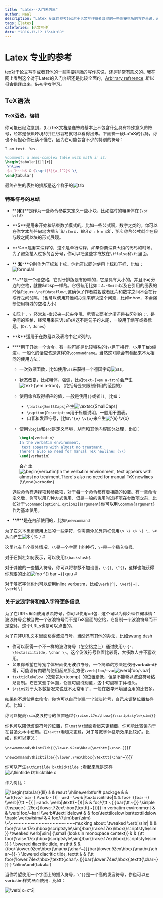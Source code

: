 ```yaml
---
title: "Latex--入门系列三"
author: Neal
description: "Latex 专业的参考tex对于论文写作或者其他的一些需要排版的写作来说，还是非常有意义的。我在网上看到这个对于Latex的入门介绍还是比较全面的，Arbitrary  reference .所以将会翻译出来，供初学者学习。TeX语法TeX语法，编辑你可能已经注意到，(La)TeX文档是蠢笨的基本上不包含什么具有特殊意义的符号，经常是依赖环境的并且很容易就可以看得出来。下面有一段LaTeX的代码，你"
tags: [latex]
catefories: [论文写作]
date: "2016-12-12 15:48:08"
---
```

# Latex 专业的参考

tex对于论文写作或者其他的一些需要排版的写作来说，还是非常有意义的。我在网上看到这个对于Latex的入门介绍还是比较全面的，[Arbitrary  reference](http://latex.knobs-dials.com) .所以将会翻译出来，供初学者学习。
## TeX语法

### TeX语法，编辑

你可能已经注意到，(La)TeX文档是蠢笨的基本上不包含什么具有特殊意义的符号，经常是依赖环境的并且很容易就可以看得出来。下面有一段LaTeX的代码，你也不用担心你还读不懂它，因为它可能包含不少的特别的符号：

```latex
I am text. Yes.

%comment: a semi-complex table with math in it:
\begin{tabular}{|l|r|}
 \hline
 $a_1~~~b$ & $\sqrt[3]{a_1^2}$ \\
\end{tabular}
```

最终产生的表格的排版是这个样子的![tab](http://latex.knobs-dials.com/images/7d5f9100c96107ce945caf17f5f4092cc2285b92.110.png)

### 特殊符号的总结

* **{**和**}**是作为一些命令参数来定义一些小块，比如临时的粗黑体在`{\bf bold}`

* **$**是用来开始和结束数学模式的，比如一些公式啊，数字之类的。你可以在你文本的任何地方插入`$a+b=c$`，输入`$$a+b=c$$`，那么你的公式就会在段与段之间以块的形式展现。

* **%**是用来注释的，这个是单行注释。如果你要注释大段的代码的时候，为了避免插入过多的百分号，你可以把这些字符放在`\iffalse`和`\fi`里面。

* **_**和**^**分别作为下标和上标。你也可以同时使用上标和下标，比如：![formula1](http://latex.knobs-dials.com/images/16ac076820e1df6038500ee08ee65d76ed316e47.120.png)

* **~**是一个硬空格，它对于排版是有影响的，它是具有大小的，并且不可分连的空格，就像&nbsp一样的。它很有用比如：`A.~Smith`以及在引用的图表的时候`Figure~\ref{dataflow}`,这确保了作者姓名或者图片和数字之间不会在行与行之间分隔。（也可以使用其他的办法来解决这个问题，比如mbox，不会强制使用特殊的空格大小）

* 实际上，`\ `经常和`~`拿起来一起来使用。尽管这两者之间还是有区别的：`\ `是字间的空格，经常用来告诉LaTeX这不是句子的末尾，一般用于缩写或者标题。(`Dr.\ Jones`)

* **&**适用于在数组以及表格中定义列的。

* **\**用于开始一个命令。有一些可能是比较特殊的(`\\`用于换行，`\>`用于tab缩进)，一般化的话应该是这样的`\commandname`。当然这可能会有看起来不太相同的使用方法：

  * 一次效果函数，比如使用`\ss`来获得一个德国字母![\ss](http://latex.knobs-dials.com/images/9ffef8f0b5c7c54c24e674529f21ea9d238ee17a.90.png)。

  * 状态改变，比如粗体，强调，比如`text-{\em a-tron}`会产生![text-{\em a-tron}](http://latex.knobs-dials.com/images/acef73a11eb4d5db7c58a2e90c9fbf3275036f59.90.png)。（花括号是来限制作用的范围的）

  * 使用命令取得相应的值，一般是使用`{}`或者`[]`。比如：

    * `\textsc{SmallCaps}`产生![\textsc{SmallCaps}](http://latex.knobs-dials.com/images/b6ee9181b90a3df999713ea8d56ccd18b12e5a0d.90.png)
    * `\caption{Description`用于标题说明，一般用于图表。
    * 口音和发声符号，比如`\'{e} \v{o}`来产生![\'{e} \v{o}](http://latex.knobs-dials.com/images/adbf6cdf913ff33772131646daeace9f54f16083.90.png)

  * 使用`\begin`和`end`是定义环境，从而和其他内容区分处理，比如：

    ```latex
    \begin{verbatim}
    In the verbatim environment, 
     text appears with almost no treatment.
    There's also no need for manual TeX newlines (\\)
    \end{verbatim}
    ```

    会产生![ \begin{verbatim}In the verbatim environment,  text appears with almost no treatment.There's also no need for manual TeX newlines (\\)\end{verbatim}](http://latex.knobs-dials.com/images/3d054b70734c3a9a9e04195236946b4b7cfa29a8.90.png)

  这些命令有选择项和参数项，对于每一个命令都有着相应的设置。有一些命令定义后，你可以用几种方式使用，但是一般的使用时选择项在参数项之前，比如对于`\command[option1,option2]{argument}`你可以用`\comman{argument}`作为基本使用。

* **#**是在内部使用的，比如`\newcommand`


为了在文本里面使用上述的一些字符，你需要添加反斜杠使用`\$ \{ \% \} \_ \#`从而产生![\$ \{ \% \} \#](http://latex.knobs-dials.com/images/7a2cf6db5f01b41a35128ca1498d4f967c51dbf2.100.png)

这里也有几个意外情况，`\\`是一个字面上的换行，`\~`是一个插入符号。

对于反斜杠如何表示，可以使用`$\backslash$`

对于其他的一些插入符号，你可以将参数不加设置，`\~{}, \^{}`，这样也能获得你想要的比如![foo \^{} bar \~{} quu #](http://latex.knobs-dials.com/images/a63f4e5a026678d6b477830afe06134302a26aee.100.png)

对于等宽字体你也可以使用inline verbatim，比如`\verb|^|, \verb|~|, \verb|\|`

### 关于波浪字符和插入字符更多信息

为了在URLs里面使用波浪符号，你可以使用url包，这个可以为你处理任何事情：波浪符号会被当做一个波浪符号而不是TeX里面的空格，它复制一个波浪符号而不是空格，这个URLs也是可以点击的。

为了在非URL文本里面获得波浪符号，当然还有其他的办法，比如[swung dash](https://en.wikipedia.org/wiki/Dash#Swung_dash)

* 你可以获得一个不一样的波浪符号（在空格之上）通过使用`\~{}, \textasciitilde, \char \~`。这个波浪符号位置比较高，大多数人并不喜欢用。
* 如果你希望在等宽字体里面使用波浪符号，一个简单的方法是使用verbatim环境，可能没有内联的使用起来那么方便`\verb|foo/~var`![\verb|foo/~bar|](http://latex.knobs-dials.com/images/7dc8b48bcff8d1d865a6bcb1e9e5c5c9dac04171.90.png)
* `texttidlebelow`（依赖包textcomp）的位置更低，但是不能够以波浪符号粘贴复制。它在某些字体面，位置可能特别低，这个可能和字体相关。
* `$\sim$`对于大多数情况来说就不太常用了，一般在数学环境里面用的比较多。

如果你不想使用宏命令，你也可以自己创建一个波浪符号，自己来调整位置和样式。比如：

你可以提高`\sim`波浪符号的位置通过`{\raise.17ex\hbox{$\scriptstyle\sim$}}`

你也可以降低波浪符号的位置，在`\mathtt`里面看起来更精细，你可能比较偏向于在普通文本中使用。在`texttt`看起来更粗，对于等宽字体显示效果比较好。比如，你可以定义：

`\newcommand\thintilde{{\lower.92ex\hbox{\mathtt{\char`\~}}}}`

`\newcommand\thicktilde{{\lower.74ex\hbox{\texttt{\char`\~}}}}`

你可以产生`a\thintilde b\thicktilde c`看起来就是这样![a\thintilde b\thicktilde c](http://latex.knobs-dials.com/images/ddfaf8eb96829130e1b80448ad6e642a4b7ff77e.130.png)

作为对比：

![\begin{tabular}{lll} & & result \\\hline\verb#url# package                                         & & \url{foo/~bar~} \\\verb|\~{}| ~and~ \verb|\textasciitilde|                  & & foo/\~{}bar\~{} \\\verb|{\tt \~{}}| ~and~ \verb|\textt{\~{}}|           & & foo/{\tt \~{}}bar{\tt \~{}} \\simple {\hspace{-.25ex}\lower.72ex\hbox{\texttt{\~{}}}} in verbatim environment                            & & \verb|foo/~bar| \\\verb#\texttildelow#                                      & & foo/\texttildelow bar\texttildelow \\basic \verb#$\sim$#                                          & & foo/{$\sim$}bar{$\sim$} \\~\\~~~~~~~~~~~~~~~~~~~~~~~mucking about: \\tweaked \verb|\sim|                                        & & foo/{\raise.17ex\hbox{$\scriptstyle\sim$}}bar{\raise.17ex\hbox{$\scriptstyle\sim$}} \\tweaked \verb|\sim| {\small (looks in monospace context)}  & & {\tt foo/{\raise.17ex\hbox{$\scriptstyle\sim$}}bar{\raise.17ex\hbox{$\scriptstyle\sim$}} } \\lowered diacritic tilde, mathtt                             & & {foo/{\lower.92ex\hbox{\mathtt{\char`\~}}}bar{\lower.92ex\hbox{\mathtt{\char`\~}}} } \\lowered diacritic tilde, texttt                             & & {\tt foo/{\lower.74ex\hbox{\texttt{\char`\~}}}bar{\lower.74ex\hbox{\texttt{\char`\~}}} } \\\hline\end{tabular}](http://latex.knobs-dials.com/images/b65770c89060158a3aa055b4bb7b449089290ca2.130.png)

当你希望使用一个字面上的插入符号，`\^{}`是一个高的发音符号，你也可以在verbatim样式里面使用，比如：

![\verb|x=x^2|](http://latex.knobs-dials.com/images/6464cb2daeb065351c0f35657bff30fa9a38f0f9.120.png)